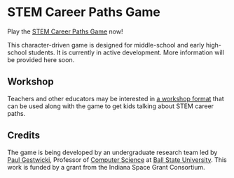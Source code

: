 # STEM Career Paths Game

Play the [STEM Career Paths Game](https://stem-careers-game.github.io/stem_career_paths) now!

This character-driven game is designed for middle-school and early high-school students.
It is currently in active development.
More information will be provided here soon.

## Workshop

Teachers and other educators may be interested in [a workshop format](workshop.md) that 
can be used along with the game to get kids talking about STEM career paths.

## Credits

The game is being developed by an undergraduate research team led by
[Paul Gestwicki](https://www.cs.bsu.edu/~pvgestwicki), Professor of
[Computer Science](https://www.cs.bsu.edu) at 
[Ball State University](https://www.bsu.edu).
This work is funded by a grant from the
Indiana Space Grant Consortium.
